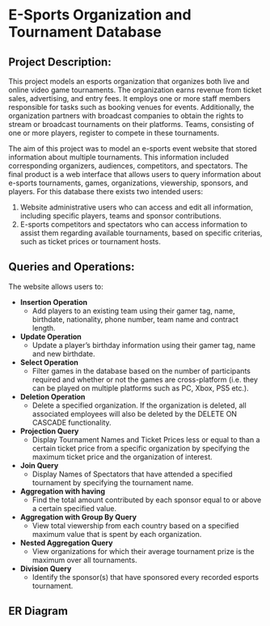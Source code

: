 # E-Sports Organization and Tournament Database


## Project Description:

This project models an esports organization that organizes both live and online video game tournaments. The organization earns revenue from ticket sales, advertising, and entry fees. It employs one or more staff members responsible for tasks such as booking venues for events. Additionally, the organization partners with broadcast companies to obtain the rights to stream or broadcast tournaments on their platforms. Teams, consisting of one or more players, register to compete in these tournaments.

The aim of this project was to model an e-sports event website that stored information about multiple tournaments. This information included corresponding organizers, audiences, competitors, and spectators. The final product is a web interface that allows users to query information about e-sports tournaments, games, organizations, viewership, sponsors, and players. For this database there exists two intended users:
1. Website administrative users who can access and edit all information, including specific players, teams and sponsor contributions.
2. E-sports competitors and spectators who can access information to assist them regarding available tournaments, based on specific criterias, such as ticket prices or tournament hosts.


## Queries and Operations:

The website allows users to:
* **Insertion Operation**
  * Add players to an existing team using their gamer tag, name, birthdate, nationality, phone number, team name and contract length.
* **Update Operation**
  * Update a player’s birthday information using their gamer tag, name and new birthdate.
* **Select Operation**
  * Filter games in the database based on the number of participants required and whether or not the games are cross-platform (i.e. they can be played on multiple platforms such as PC, Xbox, PS5 etc.).
* **Deletion Operation**
  * Delete a specified organization. If the organization is deleted, all associated employees will also be deleted by the DELETE ON CASCADE functionality.
* **Projection Query**
  * Display Tournament Names and Ticket Prices less or equal to than a certain ticket price from a specific organization by specifying the maximum ticket price and the organization of interest.
* **Join Query**
  * Display Names of Spectators that have attended a specified tournament by specifying the tournament name.
* **Aggregation with having**
  * Find the total amount contributed by each sponsor equal to or above a certain specified value.
* **Aggregation with Group By Query**
  * View total viewership from each country based on a specified maximum value that is spent by each organization.
* **Nested Aggregation Query**
  * View organizations for which their average tournament prize is the maximum over all tournaments.
* **Division Query**
  * Identify the sponsor(s) that have sponsored every recorded esports tournament.
 

## ER Diagram





